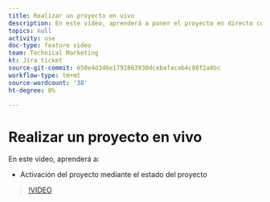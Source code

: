 ```yaml
---
title: Realizar un proyecto en vivo
description: En este vídeo, aprenderá a poner el proyecto en directo con el estado del proyecto.
topics: null
activity: use
doc-type: feature video
team: Technical Marketing
kt: Jira ticket
source-git-commit: 650e4d346e1792863930dcebafacab4c88f2a8bc
workflow-type: tm+mt
source-wordcount: '38'
ht-degree: 0%

---
```


# Realizar un proyecto en vivo

En este vídeo, aprenderá a:

* Activación del proyecto mediante el estado del proyecto

>[!VIDEO](https://video.tv.adobe.com/v/335093/?quality=12&learn=on)